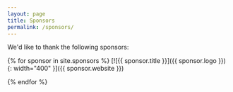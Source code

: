 ```yaml
---
layout: page
title: Sponsors
permalink: /sponsors/
---
```

We'd like to thank the following sponsors:

{% for sponsor in site.sponsors %}
  [![{{ sponsor.title }}]({{ sponsor.logo }}){: width="400" }]({{ sponsor.website }})

{% endfor %}
